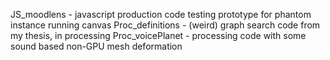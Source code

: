 JS_moodlens - javascript production code testing prototype for phantom instance running canvas
Proc_definitions - (weird) graph search code from my thesis, in processing
Proc_voicePlanet - processing code with some sound based non-GPU mesh deformation